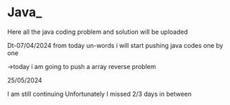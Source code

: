 # Java_
Here all the java coding problem and solution will be uploaded

Dt-07/04/2024
from today un-words i will start pushing java codes one by one 

->today i am going to push a array reverse problem 

25/05/2024

I am still continuing 
Unfortunately I missed 2/3  days in between 


